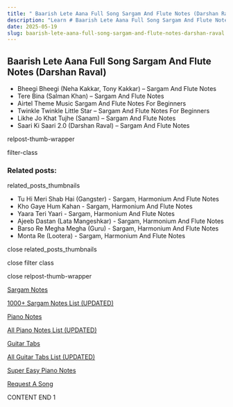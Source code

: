 ```yaml
---
title: " Baarish Lete Aana Full Song Sargam And Flute Notes (Darshan Raval)"
description: "Learn # Baarish Lete Aana Full Song Sargam And Flute Notes (Darshan Raval) notes, sargam, harmonium notations and flute notes. Easy step-by-step tutorial for beginners."
date: 2025-05-19
slug: baarish-lete-aana-full-song-sargam-and-flute-notes-darshan-raval
---
```


## Baarish Lete Aana Full Song Sargam And Flute Notes (Darshan Raval)

- Bheegi Bheegi (Neha Kakkar, Tony Kakkar) – Sargam And Flute Notes
- Tere Bina (Salman Khan) – Sargam And Flute Notes
- Airtel Theme Music Sargam And Flute Notes For Beginners
- Twinkle Twinkle Little Star – Sargam And Flute Notes For Beginners
- Likhe Jo Khat Tujhe (Sanam) – Sargam And Flute Notes
- Saari Ki Saari 2.0 (Darshan Raval) – Sargam And Flute Notes

relpost-thumb-wrapper

filter-class

### Related posts:

related_posts_thumbnails

- Tu Hi Meri Shab Hai (Gangster) - Sargam, Harmonium And Flute Notes
- Kho Gaye Hum Kahan - Sargam, Harmonium And Flute Notes
- Yaara Teri Yaari - Sargam, Harmonium And Flute Notes
- Ajeeb Dastan (Lata Mangeshkar) - Sargam, Harmonium And Flute Notes
- Barso Re Megha Megha (Guru) - Sargam, Harmonium And Flute Notes
- Monta Re (Lootera) - Sargam, Harmonium And Flute Notes

close related_posts_thumbnails

close filter class

close relpost-thumb-wrapper

[Sargam Notes](/sargam-notes.html)

[1000+ Sargam Notes List (UPDATED)](/all-songs-list-sargam-notes.html)

[Piano Notes](/piano-notes.html)

[All Piano Notes List (UPDATED)](/all-songs-list-piano-notes.html)

[Guitar Tabs](/guitar-tabs.html)

[All Guitar Tabs List (UPDATED)](/all-songs-list-guitar-tabs.html)

[Super Easy Piano Notes](https://studywall.in/)

[Request A Song](/request-a-song.html)

CONTENT END 1
